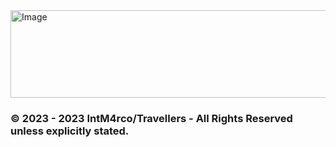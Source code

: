 <img src="https://github.com/TravellersMC/Travellers/assets/124934175/354fb48d-db1e-444c-b10a-a41dd8aa8b61" alt="Image" height="140" width="750">

### © 2023 - 2023 IntM4rco/Travellers - All Rights Reserved unless explicitly stated.
